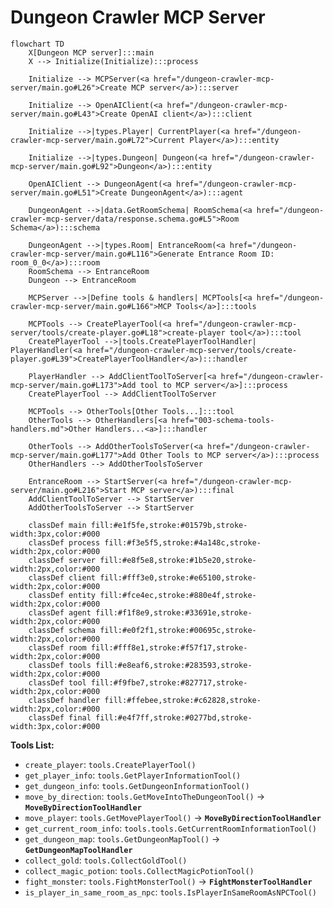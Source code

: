 # Dungeon Crawler MCP Server

```mermaid
flowchart TD
    X[Dungeon MCP server]:::main
    X --> Initialize(Initialize):::process

    Initialize --> MCPServer(<a href="/dungeon-crawler-mcp-server/main.go#L26">Create MCP server</a>):::server

    Initialize --> OpenAIClient(<a href="/dungeon-crawler-mcp-server/main.go#L43">Create OpenAI client</a>):::client

    Initialize -->|types.Player| CurrentPlayer(<a href="/dungeon-crawler-mcp-server/main.go#L72">Current Player</a>):::entity

    Initialize -->|types.Dungeon| Dungeon(<a href="/dungeon-crawler-mcp-server/main.go#L92">Dungeon</a>):::entity

    OpenAIClient --> DungeonAgent(<a href="/dungeon-crawler-mcp-server/main.go#L51">Create DungeonAgent</a>):::agent

    DungeonAgent -->|data.GetRoomSchema| RoomSchema(<a href="/dungeon-crawler-mcp-server/data/response.schema.go#L5">Room Schema</a>):::schema

    DungeonAgent -->|types.Room| EntranceRoom(<a href="/dungeon-crawler-mcp-server/main.go#L116">Generate Entrance Room ID: room_0_0</a>):::room
    RoomSchema --> EntranceRoom
    Dungeon --> EntranceRoom

    MCPServer -->|Define tools & handlers| MCPTools[<a href="/dungeon-crawler-mcp-server/main.go#L166">MCP Tools</a>]:::tools

    MCPTools --> CreatePlayerTool(<a href="/dungeon-crawler-mcp-server/tools/create-player.go#L18">create-player tool</a>):::tool
    CreatePlayerTool -->|tools.CreatePlayerToolHandler| PlayerHandler(<a href="/dungeon-crawler-mcp-server/tools/create-player.go#L39">CreatePlayerToolHandler</a>):::handler

    PlayerHandler --> AddClientToolToServer[<a href="/dungeon-crawler-mcp-server/main.go#L173">Add tool to MCP server</a>]:::process
    CreatePlayerTool --> AddClientToolToServer

    MCPTools --> OtherTools[Other Tools...]:::tool
    OtherTools --> OtherHandlers[<a href="003-schema-tools-handlers.md">Other Handlers...<a>]:::handler

    OtherTools --> AddOtherToolsToServer(<a href="/dungeon-crawler-mcp-server/main.go#L177">Add Other Tools to MCP server</a>):::process
    OtherHandlers --> AddOtherToolsToServer

    EntranceRoom --> StartServer(<a href="/dungeon-crawler-mcp-server/main.go#L216">Start MCP server</a>):::final
    AddClientToolToServer --> StartServer
    AddOtherToolsToServer --> StartServer

    classDef main fill:#e1f5fe,stroke:#01579b,stroke-width:3px,color:#000
    classDef process fill:#f3e5f5,stroke:#4a148c,stroke-width:2px,color:#000
    classDef server fill:#e8f5e8,stroke:#1b5e20,stroke-width:2px,color:#000
    classDef client fill:#fff3e0,stroke:#e65100,stroke-width:2px,color:#000
    classDef entity fill:#fce4ec,stroke:#880e4f,stroke-width:2px,color:#000
    classDef agent fill:#f1f8e9,stroke:#33691e,stroke-width:2px,color:#000
    classDef schema fill:#e0f2f1,stroke:#00695c,stroke-width:2px,color:#000
    classDef room fill:#fff8e1,stroke:#f57f17,stroke-width:2px,color:#000
    classDef tools fill:#e8eaf6,stroke:#283593,stroke-width:2px,color:#000
    classDef tool fill:#f9fbe7,stroke:#827717,stroke-width:2px,color:#000
    classDef handler fill:#ffebee,stroke:#c62828,stroke-width:2px,color:#000
    classDef final fill:#e4f7ff,stroke:#0277bd,stroke-width:3px,color:#000
```

**Tools List:**
- `create_player`: `tools.CreatePlayerTool()`
- `get_player_info`: `tools.GetPlayerInformationTool()`
- `get_dungeon_info`: `tools.GetDungeonInformationTool()`
- `move_by_direction`: `tools.GetMoveIntoTheDungeonTool()` -> **`MoveByDirectionToolHandler`**
- `move_player`: `tools.GetMovePlayerTool()` -> **`MoveByDirectionToolHandler`**
- `get_current_room_info`: `tools.tools.GetCurrentRoomInformationTool()`
- `get_dungeon_map`: `tools.GetDungeonMapTool()` -> **`GetDungeonMapToolHandler`**
- `collect_gold`: `tools.CollectGoldTool()`
- `collect_magic_potion`: `tools.CollectMagicPotionTool()`
- `fight_monster`: `tools.FightMonsterTool()` -> **`FightMonsterToolHandler`**
- `is_player_in_same_room_as_npc`: `tools.IsPlayerInSameRoomAsNPCTool()`